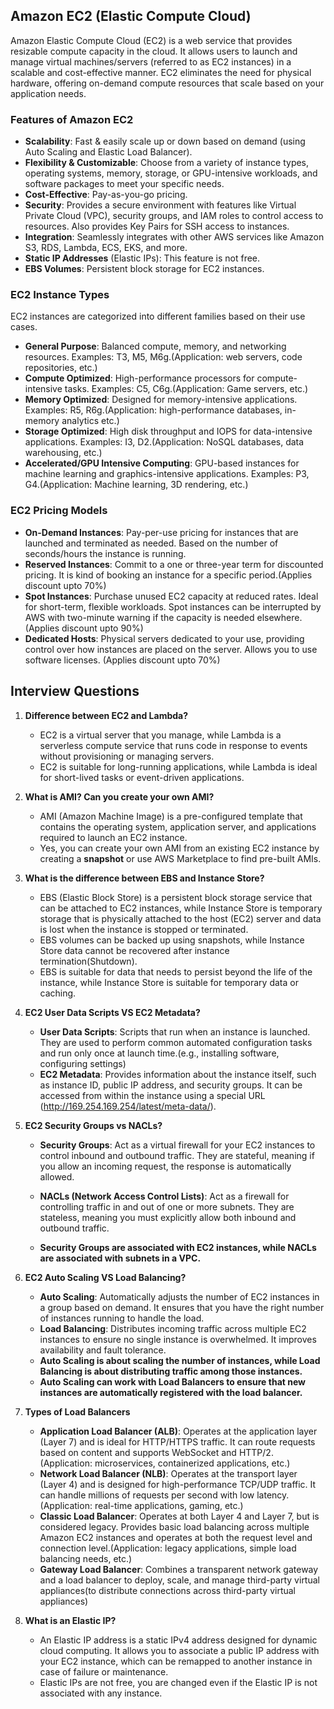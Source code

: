 ## Amazon EC2 (Elastic Compute Cloud)

Amazon Elastic Compute Cloud (EC2) is a web service that provides resizable compute capacity in the cloud. It allows users to launch and manage virtual machines/servers (referred to as EC2 instances) in a scalable and cost-effective manner. EC2 eliminates the need for physical hardware, offering on-demand compute resources that scale based on your application needs.

### Features of Amazon EC2
- **Scalability**: Fast & easily scale up or down based on demand (using Auto Scaling and Elastic Load Balancer).
- **Flexibility & Customizable**: Choose from a variety of instance types, operating systems, memory, storage, or GPU-intensive workloads, and software packages to meet your specific needs.
- **Cost-Effective**: Pay-as-you-go pricing.
- **Security**: Provides a secure environment with features like Virtual Private Cloud (VPC), security groups, and IAM roles to control access to resources. Also provides Key Pairs for SSH access to instances.
- **Integration**: Seamlessly integrates with other AWS services like Amazon S3, RDS, Lambda, ECS, EKS, and more.
- **Static IP Addresses** (Elastic IPs): This feature is not free.
- **EBS Volumes**: Persistent block storage for EC2 instances.

### EC2 Instance Types
EC2 instances are categorized into different families based on their use cases. 
- **General Purpose**: Balanced compute, memory, and networking resources. Examples: T3, M5, M6g.(Application: web servers, code repositories, etc.)
- **Compute Optimized**: High-performance processors for compute-intensive tasks. Examples: C5, C6g.(Application: Game servers, etc.)
- **Memory Optimized**: Designed for memory-intensive applications. Examples: R5, R6g.(Application: high-performance databases, in-memory analytics etc.)
- **Storage Optimized**: High disk throughput and IOPS for data-intensive applications. Examples: I3, D2.(Application: NoSQL databases, data warehousing, etc.)
- **Accelerated/GPU Intensive Computing**: GPU-based instances for machine learning and graphics-intensive applications. Examples: P3, G4.(Application: Machine learning, 3D rendering, etc.)

### EC2 Pricing Models
- **On-Demand Instances**: Pay-per-use pricing for instances that are launched and terminated as needed. Based on the number of seconds/hours the instance is running.
- **Reserved Instances**: Commit to a one or three-year term for discounted pricing. It is kind of booking an instance for a specific period.(Applies discount upto 70%)
- **Spot Instances**: Purchase unused EC2 capacity at reduced rates. Ideal for short-term, flexible workloads. Spot instances can be interrupted by AWS with two-minute warning if the capacity is needed elsewhere.(Applies discount upto 90%)
- **Dedicated Hosts**: Physical servers dedicated to your use, providing control over how instances are placed on the server. Allows you to use software licenses. (Applies discount upto 70%)

## Interview Questions
1. **Difference between EC2 and Lambda?**
   - EC2 is a virtual server that you manage, while Lambda is a serverless compute service that runs code in response to events without provisioning or managing servers.
   - EC2 is suitable for long-running applications, while Lambda is ideal for short-lived tasks or event-driven applications.

2. **What is AMI? Can you create your own AMI?**
   - AMI (Amazon Machine Image) is a pre-configured template that contains the operating system, application server, and applications required to launch an EC2 instance.
   - Yes, you can create your own AMI from an existing EC2 instance by creating a **snapshot** or use AWS Marketplace to find pre-built AMIs.

3. **What is the difference between EBS and Instance Store?**
   - EBS (Elastic Block Store) is a persistent block storage service that can be attached to EC2 instances, while Instance Store is temporary storage that is physically attached to the host (EC2) server and data is lost when the instance is stopped or terminated.
   - EBS volumes can be backed up using snapshots, while Instance Store data cannot be recovered after instance termination(Shutdown).
   - EBS is suitable for data that needs to persist beyond the life of the instance, while Instance Store is suitable for temporary data or caching.

4. **EC2 User Data Scripts VS EC2 Metadata?**
   - **User Data Scripts**: Scripts that run when an instance is launched. They are used to perform common automated configuration tasks and run only once at launch time.(e.g., installing software, configuring settings)
   - **EC2 Metadata**: Provides information about the instance itself, such as instance ID, public IP address, and security groups. It can be accessed from within the instance using a special URL (http://169.254.169.254/latest/meta-data/).

5. **EC2 Security Groups vs NACLs?**
   - **Security Groups**: Act as a virtual firewall for your EC2 instances to control inbound and outbound traffic. They are stateful, meaning if you allow an incoming request, the response is automatically allowed.
   - **NACLs (Network Access Control Lists)**: Act as a firewall for controlling traffic in and out of one or more subnets. They are stateless, meaning you must explicitly allow both inbound and outbound traffic.

   - **Security Groups are associated with EC2 instances, while NACLs are associated with subnets in a VPC.**

6. **EC2 Auto Scaling VS Load Balancing?**
   - **Auto Scaling**: Automatically adjusts the number of EC2 instances in a group based on demand. It ensures that you have the right number of instances running to handle the load.
   - **Load Balancing**: Distributes incoming traffic across multiple EC2 instances to ensure no single instance is overwhelmed. It improves availability and fault tolerance.
   - **Auto Scaling is about scaling the number of instances, while Load Balancing is about distributing traffic among those instances.**
   - **Auto Scaling can work with Load Balancers to ensure that new instances are automatically registered with the load balancer.**

7. **Types of Load Balancers**
   - **Application Load Balancer (ALB)**: Operates at the application layer (Layer 7) and is ideal for HTTP/HTTPS traffic. It can route requests based on content and supports WebSocket and HTTP/2.(Application: microservices, containerized applications, etc.)
   - **Network Load Balancer (NLB)**: Operates at the transport layer (Layer 4) and is designed for high-performance TCP/UDP traffic. It can handle millions of requests per second with low latency.(Application: real-time applications, gaming, etc.)
   - **Classic Load Balancer**: Operates at both Layer 4 and Layer 7, but is considered legacy. Provides basic load balancing across multiple Amazon EC2 instances and operates at both the request level and connection level.(Application: legacy applications, simple load balancing needs, etc.)
   - **Gateway Load Balancer**: Combines a transparent network gateway and a load balancer to deploy, scale, and manage third-party virtual appliances(to distribute connections across third-party virtual appliances)

8. **What is an Elastic IP?**
   - An Elastic IP address is a static IPv4 address designed for dynamic cloud computing. It allows you to associate a public IP address with your EC2 instance, which can be remapped to another instance in case of failure or maintenance.
   - Elastic IPs are not free, you are changed even if the Elastic IP is not associated with any instance.